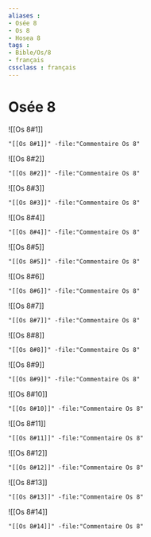 ```yaml
---
aliases : 
- Osée 8
- Os 8
- Hosea 8
tags : 
- Bible/Os/8
- français
cssclass : français
---
```


# Osée 8

![[Os 8#1]]

```query
"[[Os 8#1]]" -file:"Commentaire Os 8"
```

![[Os 8#2]]

```query
"[[Os 8#2]]" -file:"Commentaire Os 8"
```

![[Os 8#3]]

```query
"[[Os 8#3]]" -file:"Commentaire Os 8"
```

![[Os 8#4]]

```query
"[[Os 8#4]]" -file:"Commentaire Os 8"
```

![[Os 8#5]]

```query
"[[Os 8#5]]" -file:"Commentaire Os 8"
```

![[Os 8#6]]

```query
"[[Os 8#6]]" -file:"Commentaire Os 8"
```

![[Os 8#7]]

```query
"[[Os 8#7]]" -file:"Commentaire Os 8"
```

![[Os 8#8]]

```query
"[[Os 8#8]]" -file:"Commentaire Os 8"
```

![[Os 8#9]]

```query
"[[Os 8#9]]" -file:"Commentaire Os 8"
```

![[Os 8#10]]

```query
"[[Os 8#10]]" -file:"Commentaire Os 8"
```

![[Os 8#11]]

```query
"[[Os 8#11]]" -file:"Commentaire Os 8"
```

![[Os 8#12]]

```query
"[[Os 8#12]]" -file:"Commentaire Os 8"
```

![[Os 8#13]]

```query
"[[Os 8#13]]" -file:"Commentaire Os 8"
```

![[Os 8#14]]

```query
"[[Os 8#14]]" -file:"Commentaire Os 8"
```

